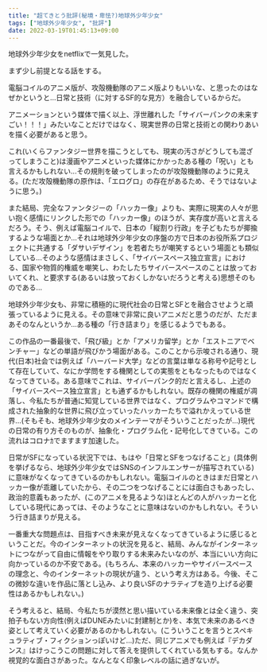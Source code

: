 ```yaml
---
title: "超てきとう批評(秘境・卑怯?)地球外少年少女"
tags: ["地球外少年少女", "批評"]
date: 2022-03-19T01:45:13+09:00
---
```


地球外少年少女をnetflixで一気見した。

まず少し前提となる話をする。

電脳コイルのアニメ版が、攻殻機動隊のアニメ版よりもいいな、と思ったのはなぜかというと...日常と技術（に対するSF的な見方）を融合しているからだ。

アニメーションという媒体で描く以上、浮世離れした「サイバーパンクの未来すごい！！！」みたいなことだけではなく、現実世界の日常と技術との関わりあいを描く必要があると思う。

これ(いくらファンタジー世界を描こうとしても、現実の汚さがどうしても混ざってしまうこと)は漫画やアニメといった媒体にかかったある種の「呪い」とも言えるかもしれない...その規則を破ってしまったのが攻殻機動隊のように見える。(ただ攻殻機動隊の原作は、「エログロ」の存在があるため、そうではないように思う。)

また結局、完全なファンタジーの「ハッカー像」よりも、実際に現実の人々が思い抱く感情にリンクした形での「ハッカー像」のほうが、実存度が高いと言えるだろう。そう、例えば電脳コイルで、日本の「縦割り行政」を子どもたちが揶揄するような場面とか...それは地球外少年少女の序盤の方で日本のお役所系プロジェクトに共通する「ダサいデザイン」を若者たちが嘲笑するという場面とも類似している...そのような感情はまさしく、「サイバースペース独立宣言」における、国家や物質的権威を嘲笑し、わたしたちサイバースペースのことは放っておいてくれ、と要求する(あるいは放っておくしかないだろうと考える)思想そのものである...

地球外少年少女も、非常に積極的に現代社会の日常とSFとを融合させようと頑張っているように見える。その意味で非常に良いアニメだと思うのだが、ただまあそのなんというか...ある種の「行き詰まり」を感じるようでもある。

この作品の一番最後で、「飛び級」とか「アメリカ留学」とか「エストニアでベンチャー」などの単語が飛びかう場面がある。このことから示唆される通り、現代(日本)社会では例えば「ハーバード大学」などの言葉は単なる称号や記号として存在していて、なにか学問をする機関としての実態をともなったものではなくなってきている。ある意味でこれは、サイバーパンク的だと言えるし、上述の「サイバースペース独立宣言」とも通ずるかもしれない。既存の機関の権威が凋落し、今私たちが普通に知覚している世界ではなく、プログラムやコマンドで構成された抽象的な世界に飛び立っていったハッカーたちで溢れかえっている世界...(そもそも、地球外少年少女のメインテーマがそういうことだったが...)現代の日常の有り方そのものが、抽象化・プログラム化・記号化してきている。この流れはコロナｶでますます加速した。

日常がSFになっている状況下では、もはや「日常とSFをつなげること」(具体例を挙げるなら、地球外少年少女ではSNSのインフルエンサーが描写されている)に意味がなくなってきているのかもしれない。電脳コイルのときはまだ日常とハッカー像が乖離していたから、その二つをつなげることには面白さもあったし、政治的意義もあったが、(このアニメを見るような)ほとんどの人がハッカーと化している現代にあっては、そのようなことに意味はないのかもしれない。そういう行き詰まりが見える。

一番重大な問題点は、目指すべき未来が見えなくなってきているように感じるということだ。今のインターネットの状況を見ると、結局、みんながインターネットにつながって自由に情報をやり取りする未来みたいなのが、本当にいい方向に向かっているのか不安である。(もちろん、本来のハッカーやサイバースペースの理念と、今のインターネットの現状が違う、という考え方はある。今後、そこの微妙な違いを作品に落とし込み、より良いSFのナラティブを造り上げる必要性はあるかもしれない。)

そう考えると、結局、今私たちが漠然と思い描いている未来像とは全く違う、突拍子もない方向性(例えばDUNEみたいに封建制とか)を、本気で未来のあるべき姿として考えていく必要があるのかもしれない。(こういうことを言うとスペキュラティブ・フィクションっぽいけど...)ただ、同じアニメでも例えば『デカダンス』はけっこうこの問題に対して答えを提供してくれている気もする。なんか視覚的な面白さがあった。なんとなく印象レベルの話に過ぎないが。